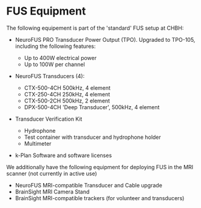# FUS Equipment

The following equipement is part of the 'standard' FUS setup at CHBH:

- NeuroFUS PRO Transducer Power Output (TPO). Upgraded to TPO-105, including the following features:
    - Up to 400W electrical power
    - Up to 100W per channel

- NeuroFUS Transducers (4):
    - CTX-500-4CH 500kHz, 4 element
    - CTX-250-4CH 250kHz, 4 element
    - CTX-500-2CH 500kHz, 2 element
    - DPX-500-4CH 'Deep Transducer', 500kHz, 4 element

- Transducer Verification Kit
    - Hydrophone
    - Test container with transducer and hydrophone holder
    - Multimeter

- k-Plan Software and software licenses

We additionally have the following equipment for deploying FUS in the MRI scanner (not currently in active use)

- NeuroFUS MRI-compatible Transducer and Cable upgrade
- BrainSight MRI Camera Stand
- BrainSight MRI-compatible trackers (for volunteer and transducers)


